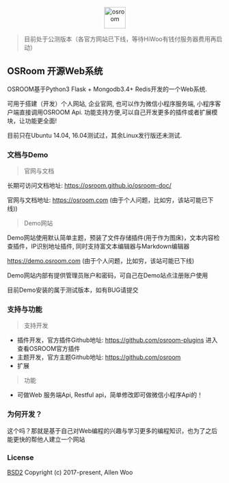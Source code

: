 
<div align=center><img width="auto" height="50" src="https://raw.githubusercontent.com/osroom/osroom/master/apps/static/sys_imgs/osroom-logo.png" alt="osroom"/></div>

> 目前处于公测版本（各官方网站已下线，等待HiWoo有钱付服务器费用再启动）

## OSRoom 开源Web系统
OSROOM基于Python3 Flask + Mongodb3.4+ Redis开发的一个Web系统.

可用于搭建（开发）个人网站, 企业官网, 也可以作为微信小程序服务端, 小程序客户端直接调用OSROOM Api. 功能支持方便,可以自己开发更多的插件或者扩展模块，让功能更全面!

目前只在Ubuntu 14.04, 16.04测试过，其余Linux发行版还未测试.

### 文档与Demo
> 官网与文档

长期可访问文档地址: https://osroom.github.io/osroom-doc/

官网与文档地址: https://osroom.com (由于个人问题，比如穷，该站可能已下线))

> Demo网站

Demo网站使用默认简单主题，预装了文件存储插件(用于作为图床)，文本内容检查插件，IP识别地址插件,
同时支持富文本编辑器与Markdown编辑器

https://demo.osroom.com (由于个人问题，比如穷，该站可能已下线)

Demo网站内部有提供管理员账户和密码，可自己在Demo站点注册账户使用

目前Demo安装的属于测试版本，如有BUG请提交

### 支持与功能
> 支持开发
- 插件开发，官方插件Github地址: https://github.com/osroom-plugins 进入查看OSROOM官方插件
- 主题开发，官方主题Github地址: https://github.com/osroom
- 扩展

> 功能
- 可做Web 服务端Api, Restful api，简单修改即可做微信小程序Api的！

### 为何开发？
这个吗？那就是基于自己对Web编程的兴趣与学习更多的编程知识，也为了之后能更快的帮他人建立一个网站

### License
[BSD2](http://opensource.org/licenses/BSD-2-Clause)
Copyright (c) 2017-present, Allen Woo
